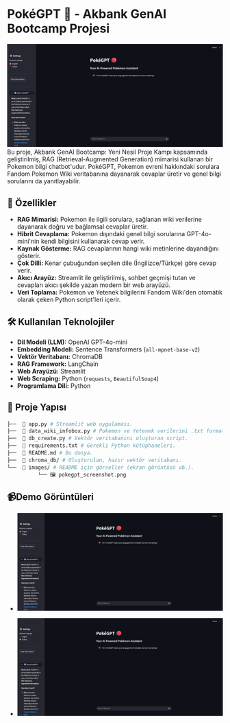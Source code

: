 # PokéGPT 🔴 - Akbank GenAI Bootcamp Projesi

![PokéGPT Arayüz Görüntüsü](images/pokegpt_screenshot.png) Bu proje, Akbank GenAI Bootcamp: Yeni Nesil Proje Kampı kapsamında geliştirilmiş, RAG (Retrieval-Augmented Generation) mimarisi kullanan bir Pokemon bilgi chatbot'udur. PokéGPT, Pokemon evreni hakkındaki sorulara Fandom Pokemon Wiki veritabanına dayanarak cevaplar üretir ve genel bilgi sorularını da yanıtlayabilir.

## 🚀 Özellikler

* **RAG Mimarisi:** Pokemon ile ilgili sorulara, sağlanan wiki verilerine dayanarak doğru ve bağlamsal cevaplar üretir.
* **Hibrit Cevaplama:** Pokemon dışındaki genel bilgi sorularına GPT-4o-mini'nin kendi bilgisini kullanarak cevap verir.
* **Kaynak Gösterme:** RAG cevaplarının hangi wiki metinlerine dayandığını gösterir.
* **Çok Dilli:** Kenar çubuğundan seçilen dile (İngilizce/Türkçe) göre cevap verir.
* **Akıcı Arayüz:** Streamlit ile geliştirilmiş, sohbet geçmişi tutan ve cevapları akıcı şekilde yazan modern bir web arayüzü.
* **Veri Toplama:** Pokemon ve Yetenek bilgilerini Fandom Wiki'den otomatik olarak çeken Python script'leri içerir.

## 🛠️ Kullanılan Teknolojiler

* **Dil Modeli (LLM):** OpenAI GPT-4o-mini
* **Embedding Modeli:** Sentence Transformers (`all-mpnet-base-v2`)
* **Vektör Veritabanı:** ChromaDB
* **RAG Framework:** LangChain
* **Web Arayüzü:** Streamlit
* **Web Scraping:** Python (`requests`, `BeautifulSoup4`)
* **Programlama Dili:** Python

## 📂 Proje Yapısı
```bash
├──  📄 app.py # Streamlit web uygulaması.
├──  📄 data_wiki_infobox.py # Pokemon ve Yetenek verilerini .txt formatında çeken script.
├──  📄 db_create.py # Vektör veritabanını oluşturan script.
├──  📄 requirements.txt # Gerekli Python kütüphaneleri.
├──  📄 README.md # Bu dosya.
├──  📁 chroma_db/ # Oluşturulan, hazır vektör veritabanı.
└──  📁 images/ # README için görseller (ekran görüntüsü vb.).
          └── 🖼️ pokegpt_screenshot.png
```
## 📹Demo Görüntüleri
- ![Demo1](images/demo.gif)

- ![Demo2](images/demo2.gif)

